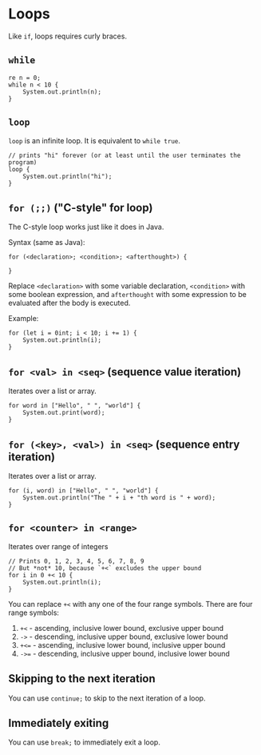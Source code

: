 # Loops

Like `if`, loops requires curly braces.

## `while`

```sand
re n = 0;
while n < 10 {
    System.out.println(n);
}
```

## `loop`

`loop` is an infinite loop.
It is equivalent to `while true`.

```sand
// prints "hi" forever (or at least until the user terminates the program)
loop {
    System.out.println("hi");
}
```

## `for (;;)` ("C-style" for loop)

The C-style loop works just like it does in Java.

Syntax (same as Java):

```sand
for (<declaration>; <condition>; <afterthought>) {

}
```

Replace `<declaration>` with some variable declaration, `<condition>` with some boolean expression, and `afterthought` with some expression to be evaluated after the body is executed.

Example:

```sand
for (let i = 0int; i < 10; i += 1) {
    System.out.println(i);
}
```

## `for <val> in <seq>` (sequence value iteration)

Iterates over a list or array.

```sand
for word in ["Hello", " ", "world"] {
    System.out.print(word);
}
```

## `for (<key>, <val>) in <seq>` (sequence entry iteration)

Iterates over a list or array.

```sand
for (i, word) in ["Hello", " ", "world"] {
    System.out.println("The " + i + "th word is " + word);
}
```

## `for <counter> in <range>`

Iterates over range of integers

```sand
// Prints 0, 1, 2, 3, 4, 5, 6, 7, 8, 9
// But *not* 10, because `+<` excludes the upper bound
for i in 0 +< 10 {
    System.out.println(i);
}
```

You can replace `+<` with any one of the four range symbols.
There are four range symbols:

1. `+<` - ascending, inclusive lower bound, exclusive upper bound
2. `->` - descending, inclusive upper bound, exclusive lower bound
3. `+<=` - ascending, inclusive lower bound, inclusive upper bound
4. `->=` - descending, inclusive upper bound, inclusive lower bound

## Skipping to the next iteration

You can use `continue;` to skip to the next iteration of a loop.

## Immediately exiting

You can use `break;` to immediately exit a loop.
